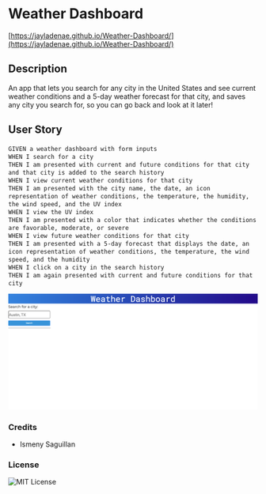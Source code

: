 # Weather Dashboard

[https://jayladenae.github.io/Weather-Dashboard/](https://jayladenae.github.io/Weather-Dashboard/)

## Description
An app that lets you search for any city in the United States and see current weather conditions and a 5-day weather forecast for that city, and saves any city you search for, so you can go back and look at it later!

## User Story 
```
GIVEN a weather dashboard with form inputs
WHEN I search for a city
THEN I am presented with current and future conditions for that city and that city is added to the search history
WHEN I view current weather conditions for that city
THEN I am presented with the city name, the date, an icon representation of weather conditions, the temperature, the humidity, the wind speed, and the UV index
WHEN I view the UV index
THEN I am presented with a color that indicates whether the conditions are favorable, moderate, or severe
WHEN I view future weather conditions for that city
THEN I am presented with a 5-day forecast that displays the date, an icon representation of weather conditions, the temperature, the wind speed, and the humidity
WHEN I click on a city in the search history
THEN I am again presented with current and future conditions for that city
```
![Weather Dashboard Screenshot](weather-dashboard.png)

### Credits
- Ismeny Saguillan 

### License
![MIT License](https://img.shields.io/apm/l/PACK?style=plastic)
